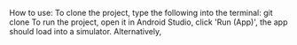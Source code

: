 How to use:
To clone the project, type the following into the terminal:
 git clone <link>
To run the project, open it in Android Studio, click 'Run (App)', the app should load into a simulator. Alternatively,